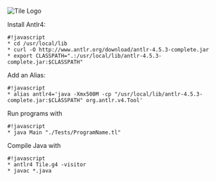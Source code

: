![Tile Logo](http://www.nickguys.com/lang/Tile-Small-Logo.png)

Install Antlr4:
```
#!javascript
* cd /usr/local/lib
* curl -O http://www.antlr.org/download/antlr-4.5.3-complete.jar
* export CLASSPATH=".:/usr/local/lib/antlr-4.5.3-complete.jar:$CLASSPATH"
```
Add an Alias:
```
#!javascript
* alias antlr4='java -Xmx500M -cp "/usr/local/lib/antlr-4.5.3-complete.jar:$CLASSPATH" org.antlr.v4.Tool'
```

Run programs with
```
#!javascript
* java Main "./Tests/ProgramName.tl"
```
Compile Java with
```
#!javascript
* antlr4 Tile.g4 -visitor
* javac *.java
```
